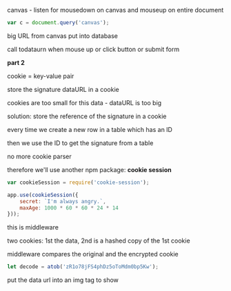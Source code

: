 canvas - listen for mousedown on canvas and mouseup on entire document

```javascript
var c = document.query('canvas');
```

big URL from canvas put into database

call todataurn when mouse up or click button or submit form







**part 2**

cookie = key-value pair

store the signature dataURL in a cookie

cookies are too small for this data - dataURL is too big

solution: store the reference of the signature in a cookie

every time we create a new row in a table which has an ID

then we use the ID to get the signature from a table

no more cookie parser

therefore we'll use another npm package: **cookie session**

```javascript
var cookieSession = require('cookie-session');

app.use(cookieSession({
    secret: `I'm always angry.`,
    maxAge: 1000 * 60 * 60 * 24 * 14
}));
```

this is middleware

two cookies: 1st the data, 2nd is a hashed copy of the 1st cookie

middleware compares the original and the encrypted cookie

```javascript
let decode = atob('zR1o78jFS4phDz5oToMdm0bp5Kw');
```

put the data url into an img tag to show